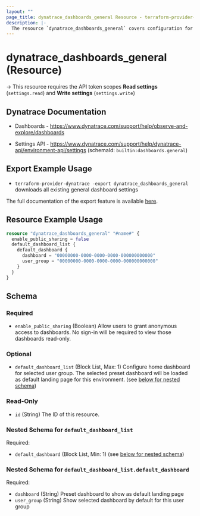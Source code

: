 ```yaml
---
layout: ""
page_title: dynatrace_dashboards_general Resource - terraform-provider-dynatrace"
description: |-
  The resource `dynatrace_dashboards_general` covers configuration for general dashboard settings
---
```


# dynatrace_dashboards_general (Resource)

-> This resource requires the API token scopes **Read settings** (`settings.read`) and **Write settings** (`settings.write`)

## Dynatrace Documentation

- Dashboards - https://www.dynatrace.com/support/help/observe-and-explore/dashboards

- Settings API - https://www.dynatrace.com/support/help/dynatrace-api/environment-api/settings (schemaId: `builtin:dashboards.general`)

## Export Example Usage

- `terraform-provider-dynatrace -export dynatrace_dashboards_general` downloads all existing general dashboard settings

The full documentation of the export feature is available [here](https://registry.terraform.io/providers/dynatrace-oss/dynatrace/latest/docs/guides/export-v2).

## Resource Example Usage

```terraform
resource "dynatrace_dashboards_general" "#name#" {
  enable_public_sharing = false
  default_dashboard_list {
    default_dashboard {
      dashboard = "00000000-0000-0000-0000-000000000000"
      user_group = "00000000-0000-0000-0000-000000000000"
    }
  }
}
```

<!-- schema generated by tfplugindocs -->
## Schema

### Required

- `enable_public_sharing` (Boolean) Allow users to grant anonymous access to dashboards. No sign-in will be required to view those dashboards read-only.

### Optional

- `default_dashboard_list` (Block List, Max: 1) Configure home dashboard for selected user group. The selected preset dashboard will be loaded as default landing page for this environment. (see [below for nested schema](#nestedblock--default_dashboard_list))

### Read-Only

- `id` (String) The ID of this resource.

<a id="nestedblock--default_dashboard_list"></a>
### Nested Schema for `default_dashboard_list`

Required:

- `default_dashboard` (Block List, Min: 1) (see [below for nested schema](#nestedblock--default_dashboard_list--default_dashboard))

<a id="nestedblock--default_dashboard_list--default_dashboard"></a>
### Nested Schema for `default_dashboard_list.default_dashboard`

Required:

- `dashboard` (String) Preset dashboard to show as default landing page
- `user_group` (String) Show selected dashboard by default for this user group
 